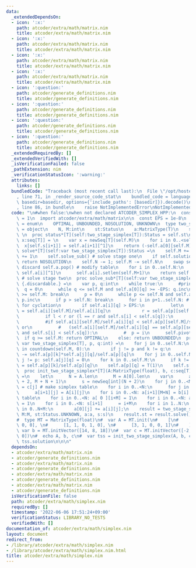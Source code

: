 ```yaml
---
data:
  _extendedDependsOn:
  - icon: ':x:'
    path: atcoder/extra/math/matrix.nim
    title: atcoder/extra/math/matrix.nim
  - icon: ':x:'
    path: atcoder/extra/math/matrix.nim
    title: atcoder/extra/math/matrix.nim
  - icon: ':x:'
    path: atcoder/extra/math/matrix.nim
    title: atcoder/extra/math/matrix.nim
  - icon: ':x:'
    path: atcoder/extra/math/matrix.nim
    title: atcoder/extra/math/matrix.nim
  - icon: ':question:'
    path: atcoder/generate_definitions.nim
    title: atcoder/generate_definitions.nim
  - icon: ':question:'
    path: atcoder/generate_definitions.nim
    title: atcoder/generate_definitions.nim
  - icon: ':question:'
    path: atcoder/generate_definitions.nim
    title: atcoder/generate_definitions.nim
  - icon: ':question:'
    path: atcoder/generate_definitions.nim
    title: atcoder/generate_definitions.nim
  _extendedRequiredBy: []
  _extendedVerifiedWith: []
  _isVerificationFailed: false
  _pathExtension: nim
  _verificationStatusIcon: ':warning:'
  attributes:
    links: []
  bundledCode: "Traceback (most recent call last):\n  File \"/opt/hostedtoolcache/Python/3.10.5/x64/lib/python3.10/site-packages/onlinejudge_verify/documentation/build.py\"\
    , line 71, in _render_source_code_stat\n    bundled_code = language.bundle(stat.path,\
    \ basedir=basedir, options={'include_paths': [basedir]}).decode()\n  File \"/opt/hostedtoolcache/Python/3.10.5/x64/lib/python3.10/site-packages/onlinejudge_verify/languages/nim.py\"\
    , line 86, in bundle\n    raise NotImplementedError\nNotImplementedError\n"
  code: "\n#when false:\nwhen not declared ATCODER_SIMPLEX_HPP:\n  const ATCODER_SIMPLEX_HPP*\
    \ = 1\n  import atcoder/extra/math/matrix\n\n  const EPS = 1e-8\n  type Status\
    \ = enum\n    OPTIMAL, UNBOUNDED, NOSOLUTION, UNKNOWN\n  type two_stage_simplex*[T]\
    \ = object\n    N, M:int\n    st:Status\n    a:MatrixType(T)\n    s:seq[int]\n\
    \ \n  proc status*[T](self:two_stage_simplex[T]):Status = self.st\n  proc solution*[T](self:two_stage_simplex[T]):tuple[val:T,\
    \ x:seq[T]] = \n    var x = newSeq[T](self.M)\n    for i in 0..<self.N:\n    \
    \  x[self.s[i+1]] = self.a[i+1][^1]\n    return (-self.a[0][self.M], x)\n  proc\
    \ solve*[T](self:var two_stage_simplex[T]):Status =\n    self.M += self.N; self.N\
    \ += 1\n    self.solve_sub() # solve stage one\n    if self.solution().val > EPS:\
    \ return NOSOLUTION\n    self.N -= 1; self.M -= self.N\n    swap self.a[0], self.a[^1];\
    \ discard self.a.pop() # modify table\n    for i in 0..self.N:\n      swap self.a[i][self.M],\
    \ self.a[i][^1]\n      self.a[i].setlen(self.M+1)\n    return self.solve_sub()\
    \ # solve stage two\n  proc solve_sub*[T](self:var two_stage_simplex[T]):Status\
    \ {.discardable.} =\n    var p, q:int\n    while true:\n      #print();\n    \
    \  q = 0\n      while q <= self.M and self.a[0][q] >= -EPS: q.inc\n      if q\
    \ >= self.M: break\n      p = 0\n      while p <= self.N and self.a[p][q] <= EPS:\
    \ p.inc\n      if p > self.N: break\n      for i in p+1..self.N: # bland's care\
    \ for cyclation\n        if self.a[i][q] > EPS:\n          let\n            l\
    \ = self.a[i][self.M]/self.a[i][q]\n            r = self.a[p][self.M]/self.a[p][q]\n\
    \          if l < r or (l == r and self.s[i] < self.s[q]):\n            p = i\n\
    \          #if self.a[i][self.M]/self.a[i][q] < self.a[p][self.M]/self.a[p][q]\
    \ or\n          #   (self.a[i][self.M]/self.a[i][q] == self.a[p][self.M]/self.a[p][q]\
    \ and self.s[i] < self.s[q]):\n          #  p = i\n      self.pivot(p, q)\n  \
    \  if q >= self.M: return OPTIMAL\n    else: return UNBOUNDED\n  proc pivot*[T](self:\
    \ var two_stage_simplex[T], p, q:int) =\n    for j in 0..self.N:\n      for k\
    \ in countdown(self.M, 0):\n        if j != p and k != q:\n          self.a[j][k]\
    \ -= self.a[p][k]*self.a[j][q]/self.a[p][q]\n    for j in 0..self.N:\n      if\
    \ j != p: self.a[j][q] = 0\n    for k in 0..self.M:\n      if k != q: self.a[p][k]\
    \ = self.a[p][k]/self.a[p][q]\n    self.a[p][q] = T(1)\n    self.s[p] = q\n\n\
    \  proc init_two_stage_simplex*[T](A:MatrixType(float), b, c:seq[T]):two_stage_simplex[T]\
    \ =\n    let\n      N = A.len\n      M = A[0].len\n    var\n      a = MatrixType(T).init(N\
    \ + 2, M + N + 1)\n      s = newSeq[int](N + 2)\n    for j in 0..<M: a[N+1][j]\
    \ = c[j] # make simplex table\n    for i in 0..<N:\n      for j in 0..<M:\n  \
    \      a[i+1][j] = A[i][j]\n    for i in 0..<N: a[i+1][M+N] = b[i] # add helper\
    \ table\n    for i in 0..<N: a[ 0 ][i+M] = 1\n    for i in 0..<N: a[i+1][i+M]\
    \ = 1\n    for i in 0..<N: s[i+1]      = i+M\n    for i in 1..N:\n      for j\
    \ in 0..N+M:\n        a[0][j] += a[i][j];\n    result = two_stage_simplex[T](N:N,\
    \ M:M, st:Status.UNKNOWN, a:a, s:s)\n    result.st = result.solve()\n\n#block:\n\
    #  type MT = MatrixType(float)\n#  var A = MT.init(\n#    [\n#      [1, 2, 1,\
    \ 0, 0], \n#      [1, 1, 0, 1, 0], \n#      [3, 1, 0, 0, 1]\n#    ]\n#  )\n# \
    \ var b = MT.initVector([14, 8, 18])\n#  var c = MT.initVector([-2, -3, 0, 0,\
    \ 0])\n#  echo A, b, c\n#  var tss = init_two_stage_simplex(A, b, c)\n#  echo\
    \ tss.solution\n\n\n"
  dependsOn:
  - atcoder/extra/math/matrix.nim
  - atcoder/generate_definitions.nim
  - atcoder/extra/math/matrix.nim
  - atcoder/generate_definitions.nim
  - atcoder/extra/math/matrix.nim
  - atcoder/generate_definitions.nim
  - atcoder/extra/math/matrix.nim
  - atcoder/generate_definitions.nim
  isVerificationFile: false
  path: atcoder/extra/math/simplex.nim
  requiredBy: []
  timestamp: '2022-06-06 17:51:24+09:00'
  verificationStatus: LIBRARY_NO_TESTS
  verifiedWith: []
documentation_of: atcoder/extra/math/simplex.nim
layout: document
redirect_from:
- /library/atcoder/extra/math/simplex.nim
- /library/atcoder/extra/math/simplex.nim.html
title: atcoder/extra/math/simplex.nim
---
```

